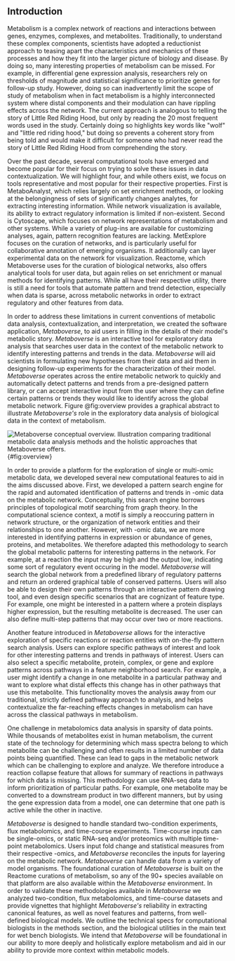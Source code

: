 ## Introduction

Metabolism is a complex network of reactions and interactions between genes, enzymes, complexes, and metabolites. Traditionally, to understand these complex components, scientists have adopted a reductionist approach to teasing apart the characteristics and mechanics of these processes and how they fit into the larger picture of biology and disease. By doing so, many interesting properties of metabolism can be missed. For example, in differential gene expression analysis, researchers rely on thresholds of magnitude and statistical significance to prioritize genes for follow-up study. However, doing so can inadvertently limit the scope of study of metabolism when in fact metabolism is a highly interconnected system where distal components and their modulation can have rippling effects across the network. The current approach is analogous to telling the story of Little Red Riding Hood, but only by reading the 20 most frequent words used in the study. Certainly doing so highlights key words like "wolf" and "little red riding hood," but doing so prevents a coherent story from being told and would make it difficult for someone who had never read the story of Little Red Riding Hood from comprehending the story.

Over the past decade, several computational tools have emerged and become popular for their focus on trying to solve these issues in data contextualization. We will highlight four, and while others exist, we focus on tools representative and most popular for their respective properties. First is MetaboAnalyst, which relies largely on set enrichment methods, or looking at the belongingness of sets of significantly changes analytes, for extracting interesting information. While network visualization is available, its ability to extract regulatory information is limited if non-existent. Second is Cytoscape, which focuses on network representations of metabolism and other systems. While a variety of plug-ins are available for customizing analyses, again, pattern recognition features are lacking. MetExplore focuses on the curation of networks, and is particularly useful for collaborative annotation of emerging organisms. It additionally can layer experimental data on the network for visualization. Reactome, which Metaboverse uses for the curation of biological networks, also offers analytical tools for user data, but again relies on set enrichment or manual methods for identifying patterns. While all have their respective utility, there is still a need for tools that automate pattern and trend detection, especially when data is sparse, across metabolic networks in order to extract regulatory and other features from data.

In order to address these limitations in current conventions of metabolic data analysis, contextualization, and interpretation, we created the software application, <i>Metaboverse</i>, to aid users in filling in the details of their model's metabolic story. <i>Metaboverse</i> is an interactive tool for exploratory data analysis that searches user data in the context of the metabolic network to identify interesting patterns and trends in the data. <i>Metaboverse</i> will aid scientists in formulating new hypotheses from their data and aid them in designing follow-up experiments for the characterization of their model. <i>Metaboverse</i> operates across the entire metabolic network to quickly and automatically detect patterns and trends from a pre-designed pattern library, or can accept interactive input from the user where they can define certain patterns or trends they would like to identify across the global metabolic network. Figure @fig:overview provides a graphical abstract to illustrate <i>Metaboverse's</i> role in the exploratory data analysis of biological data in the context of metabolism.

![
**Metaboverse conceptual overview.**
Illustration comparing traditional metabolic data analysis methods and the holistic approaches that Metaboverse offers.
](./content/figures/overview.png "Square image"){#fig:overview}

In order to provide a platform for the exploration of single or multi-omic metabolic data, we developed several new computational features to aid in the aims discussed above. First, we developed a pattern search engine for the rapid and automated identification of patterns and trends in -omic data on the metabolic network. Conceptually, this search engine borrows principles of topological motif searching from graph theory. In the computational science context, a motif is simply a reoccuring pattern in network structure, or the organization of network entities and their relationships to one another. However, with -omic data, we are more interested in identifying patterns in expression or abundance of genes, proteins, and metabolites. We therefore adapted this methodology to search the global metabolic patterns for interesting patterns in the network. For example, at a reaction the input may be high and the output low, indicating some sort of regulatory event occuring in the model. <i>Metaboverse</i> will search the global network from a predefined library of regulatory patterns and return an ordered graphical table of conserved patterns. Users will also be able to design their own patterns through an interactive pattern drawing tool, and even design specific scenarios that are cognizant of feature type. For example, one might be interested in a pattern where a protein displays higher expression, but the resulting metabolite is decreased. The user can also define multi-step patterns that may occur over two or more reactions.

Another feature introduced in <i>Metaboverse</i> allows for the interactive exploration of specific reactions or reaction entities with on-the-fly pattern search analysis. Users can explore specific pathways of interest and look for other interesting patterns and trends in pathways of interest. Users can also select a specific metabolite, protein, complex, or gene and explore patterns across pathways in a feature neighborhood search. For example, a user might identify a change in one metabolite in a particular pathway and want to explore what distal effects this change has in other pathways that use this metabolite. This functionality moves the analysis away from our traditional, strictly defined pathway approach to analysis, and helps contextualize the far-reaching effects changes in metabolism can have across the classical pathways in metabolism.

One challenge in metabolomics data analysis in sparsity of data points. While thousands of metabolites exist in human metabolism, the current state of the technology for determining which mass spectra belong to which metabolite can be challenging and often results in a limited number of data points being quantified. These can lead to gaps in the metabolic network which can be challenging to explore and analyze. We therefore introduce a reaction collapse feature that allows for summary of reactions in pathways for which data is missing. This methodology can use RNA-seq data to inform prioritization of particular paths. For example, one metabolite may be converted to a downstream product in two different manners, but by using the gene expression data from a model, one can determine that one path is active while the other in inactive.

<i>Metaboverse</i> is designed to handle standard two-condition experiments, flux metabolomics, and time-course experiments. Time-course inputs can be single-omics, or static RNA-seq and/or proteomics with multiple time-point metabolomics. Users input fold change and statistical measures from their respective -omics, and <i>Metaboverse</i> reconciles the inputs for layering on the metabolic network. <i>Metaboverse</i> can handle data from a variety of model organisms. The foundational curation of <i>Metaboverse</i> is built on the Reactome curations of metabolism, so any of the 90+ species available on that platform are also available within the <i>Metaboverse</i> environment. In order to validate these methodologies available in <i>Metaboverse</i> we analyzed two-condition, flux metabolomics, and time-course datasets and provide vignettes that highlight <i>Metaboverse's</i> reliability in extracting canonical features, as well as novel features and patterns, from well-defined biological models. We outline the technical specs for computational biologists in the methods section, and the biological utilities in the main text for wet bench biologists. We intend that <i>Metaboverse</i> will be foundational in our ability to more deeply and holistically explore metabolism and aid in our ability to provide more context within metabolic models.
